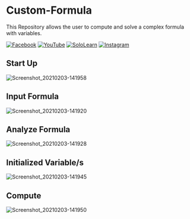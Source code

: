 # Custom-Formula
This Repository allows the user to compute and solve a complex formula with variables.

[![Facebook](https://img.shields.io/badge/facebook-%231877F2.svg?&style=for-the-badge&logo=facebook&logoColor=white)](https://www.facebook.com/rovie.programmer15) 
[![YouTube](https://img.shields.io/badge/youtube-%23FF0000.svg?&style=for-the-badge&logo=youtube&logoColor=white)](https://www.youtube.com/c/RovieFrancisco15)
[![SoloLearn](https://img.shields.io/badge/sololearn-%8088FF88.svg?&style=for-the-badge&logo=sololearn&logoColor=white)](https://www.sololearn.com/Profile/7001002/?ref=app)
[![Instagram](https://img.shields.io/badge/instagram-%23e4405f.svg?&style=for-the-badge&logo=instagram&logoColor=white)](https://www.instagram.com/franz0515)

## Start Up
![Screenshot_20210203-141958](https://user-images.githubusercontent.com/40444648/106743166-fb0cb000-6658-11eb-9f6c-f23da4be395c.png)

## Input Formula
![Screenshot_20210203-141920](https://user-images.githubusercontent.com/40444648/106743209-09f36280-6659-11eb-8982-b707d41b4235.png)


## Analyze Formula
![Screenshot_20210203-141928](https://user-images.githubusercontent.com/40444648/106743257-1972ab80-6659-11eb-9a39-aa9d748349f3.png)

## Initialized Variable/s
![Screenshot_20210203-141945](https://user-images.githubusercontent.com/40444648/106743308-2abbb800-6659-11eb-8bfd-b979b2793d4b.png)

## Compute
![Screenshot_20210203-141950](https://user-images.githubusercontent.com/40444648/106743351-3c04c480-6659-11eb-8c76-32f8ae8ed0d4.png)
